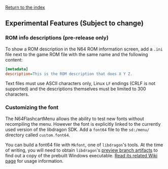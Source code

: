 [Return to the index](./00_index.md)
## Experimental Features (Subject to change)

### ROM info descriptions (pre-release only)
To show a ROM description in the N64 ROM information screen, add a `.ini` file next to the game ROM file with the same name and the following content:
```ini
[metadata]
description=This is the ROM description that does X Y Z.
```
Text files must use ASCII characters only, Linux `LF` endings (CRLF is not supported) and the descriptions themselves must be limited to 300 characters.

### Customizing the font
The N64FlashcartMenu allows the ability to test new fonts without recompiling the menu. However the font is explicitly linked to the currently used version of the libdragon SDK. 
Add a `font64` file to the `sd:/menu/` directory called `custom.font64`.

<!-- Would be best if we can just link to an actual copy of Mkfont executable file and not expect people to compile libdragon -->
You can build a font64 file with `Mkfont`, one of `libdragon`'s tools. At the time of writing, you will need to obtain `libdragon`'s [preview branch artifacts](https://github.com/DragonMinded/libdragon/actions/workflows/build-tool-windows.yml) to find out a copy of the prebuilt Windows executable. [Read its related Wiki page](https://github.com/DragonMinded/libdragon/wiki/Mkfont) for usage information.

